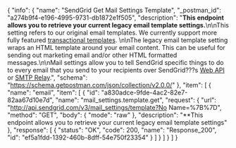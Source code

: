{
  "info": {
    "name": "SendGrid Get Mail Settings Template",
    "_postman_id": "a274b9f4-e196-4995-9731-db1872e1f505",
    "description": "**This endpoint allows you to retrieve your current legacy email template settings.**\n\nThis setting refers to our original email templates. We currently support more fully featured [transactional templates](https://sendgrid.com/docs/User_Guide/Transactional_Templates/index.html). \n\nThe legacy email template setting wraps an HTML template around your email content. This can be useful for sending out marketing email and/or other HTML formatted messages.\n\nMail settings allow you to tell SendGrid specific things to do to every email that you send to your recipients over SendGrid???s [Web API](https://sendgrid.com/docs/API_Reference/Web_API/mail.html) or [SMTP Relay](https://sendgrid.com/docs/API_Reference/SMTP_API/index.html).",
    "schema": "https://schema.getpostman.com/json/collection/v2.0.0/"
  },
  "item": [
    {
      "name": "email",
      "item": [
        {
          "id": "a830adce-9fde-4ac2-82e7-82aa67d10e7d",
          "name": "mail_settings.template.get",
          "request": {
            "url": "http://api.sendgrid.com/v3/mail_settings/template?No Name=%7B%7D",
            "method": "GET",
            "body": {
              "mode": "raw"
            },
            "description": "**This endpoint allows you to retrieve your current legacy email template settings"
          },
          "response": [
            {
              "status": "OK",
              "code": 200,
              "name": "Response_200",
              "id": "ef5a1fdd-1392-460b-8dff-54e750f23354"
            }
          ]
        }
      ]
    }
  ]
}